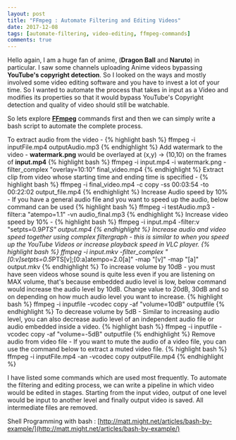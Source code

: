```yaml
---
layout: post
title: "FFmpeg : Automate Filtering and Editing Videos"
date: 2017-12-08
tags: [automate-filtering, video-editing, ffmpeg-commands]
comments: true
---
```


Hello again, I am a huge fan of anime, (**Dragon Ball** and **Naruto**) in particular. I saw some channels uploading Anime videos bypassing **YouTube's copyright detection**. So I looked on the ways and mostly involved some video editing software and you have to invest a lot of your time. So I wanted to automate the process that takes in input as a Video and modifies its properties so that it would bypass YouTube's Copyright detection and quality of video should still be watchable.

So lets explore [**FFmpeg**](https://www.ffmpeg.org/) commands first and then we can simply write a bash script to automate the complete process.

To extract audio from the video -
{% highlight bash %}
ffmpeg -i inputFile.mp4 outputAudio.mp3
{% endhighlight %}
Add watermark to the video - **watermark.png** would be overlayed at (x,y) -> (10,10) on the frames of **input.mp4**
{% highlight bash %}
ffmpeg -i input.mp4 -i watermark.png -filter_complex "overlay=10:10" final_video.mp4
{% endhighlight %}
Extract clip from video whose starting time and ending time is specified -
{% highlight bash %}
ffmpeg -i final_video.mp4 -c copy -ss 00:03:54 -to 00:22:02 output_file.mp4
{% endhighlight %}
Increase Audio speed by 10% - If you have a general audio file and you want to speed up the audio, below command can be used
{% highlight bash %}
ffmpeg -i testAudio.mp3 -filter:a "atempo=1.1" -vn audio_final.mp3
{% endhighlight %}
Increase video speed by 10% -
{% highlight bash %}
ffmpeg -i input.mp4 -filter:v "setpts=0.9*PTS" output.mp4
{% endhighlight %}
Increase audio and video speed together using complex filtergraph - this is similar to when you speed up the YouTube Videos or increase playback speed in VLC player.
{% highlight bash %}
ffmpeg -i input.mkv -filter_complex "[0:v]setpts=0.5*PTS[v];[0:a]atempo=2.0[a]" -map "[v]" -map "[a]" output.mkv
{% endhighlight %}
To increase volume by 10dB - you must have seen videos whose sound is quite less even if you are listening on MAX volume, that's because embedded audio level is low, below command would increase the audio level by 10dB. Change value to 20dB, 30dB and so on depending on how much audio level you want to increase.
{% highlight bash %}
ffmpeg -i inputfile -vcodec copy -af "volume=10dB" outputfile
{% endhighlight %}
To decrease volume by 5dB - Similar to increasing audio level, you can also decrease audio level of an independent audio file or audio embedded inside a video.
{% highlight bash %}
ffmpeg -i inputfile -vcodec copy -af "volume=-5dB" outputfile
{% endhighlight %}
Remove audio from video file - If you want to mute the audio of a video file, you can use the command below to extract a muted video file.
{% highlight bash %}
ffmpeg -i inputFile.mp4 -an -vcodec copy outputFile.mp4
{% endhighlight %}

I have listed some commands which are used most frequently. To automate the filtering and editing process, we can write a pipeline in which video would be edited in stages. Starting from the input video, output of one level would be input to another level and finally output video is saved. All intermediate files are removed.

Shell Programming with bash : [http://matt.might.net/articles/bash-by-example/](http://matt.might.net/articles/bash-by-example/)

